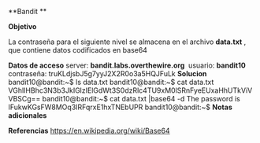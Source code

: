 **Bandit **

**Objetivo**

La contraseña para el siguiente nivel se almacena en el archivo **data.txt** , que contiene datos codificados en base64

**Datos de acceso**
server: **bandit.labs.overthewire.org** 
usuario: **bandit10**
contraseña: truKLdjsbJ5g7yyJ2X2R0o3a5HQJFuLk
**Solucion**
bandit10@bandit:~$ ls
data.txt
bandit10@bandit:~$ cat data.txt
VGhlIHBhc3N3b3JkIGlzIElGdWt3S0dzRlc4TU9xM0lSRnFyeEUxaHhUTkViVVBSCg==
bandit10@bandit:~$ cat data.txt |base64 -d
The password is IFukwKGsFW8MOq3IRFqrxE1hxTNEbUPR
bandit10@bandit:~$
**Notas adicionales** 

**Referencias** 
https://en.wikipedia.org/wiki/Base64